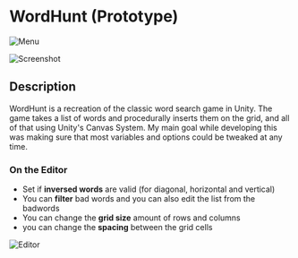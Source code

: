 # WordHunt (Prototype)

![Menu](https://i.imgur.com/zIGl8oJ.png)

![Screenshot](https://i.imgur.com/FfcRzFv.png)


## Description

WordHunt is a recreation of the classic word search game in Unity. The game takes a list of words and procedurally inserts them on the grid, and all of that using Unity's Canvas System. My main goal while developing this was making sure that most variables and options could be tweaked at any time.

### On the Editor

* Set if **inversed words** are valid (for diagonal, horizontal and vertical)
* You can **filter** bad words and you can also edit the list from the badwords
* You can change the **grid size** amount of rows and columns
* you can change the **spacing** between the grid cells

![Editor](https://i.imgur.com/InvrQrs.png)
